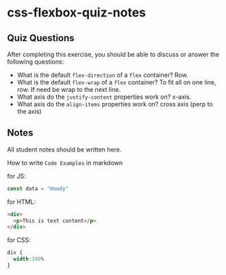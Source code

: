 # css-flexbox-quiz-notes

## Quiz Questions

After completing this exercise, you should be able to discuss or answer the following questions:

- What is the default `flex-direction` of a `flex` container?
Row.
- What is the default `flex-wrap` of a `flex` container?
To fit all on one line, row. If need be wrap to the next line.
- What axis do the `justify-content` properties work on?
x-axis.
- What axis do the `align-items` properties work on?
cross axis (perp to the axis)

## Notes

All student notes should be written here.


How to write `Code Examples` in markdown

for JS:
```javascript
const data = "Howdy"
```

for HTML:
```html
<div>
  <p>This is text content</p>
</div>
```

for CSS:
```css
div {
  width:100%
}
```
